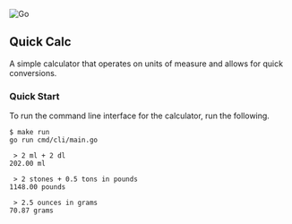 ![Go](https://github.com/nickwallen/quick-calc/workflows/Go/badge.svg?branch=master)


## Quick Calc

A simple calculator that operates on units of measure and allows for quick conversions.

### Quick Start

To run the command line interface for the calculator, run the following.

```
$ make run
go run cmd/cli/main.go

 > 2 ml + 2 dl
202.00 ml 

 > 2 stones + 0.5 tons in pounds
1148.00 pounds 

 > 2.5 ounces in grams
70.87 grams 
```
